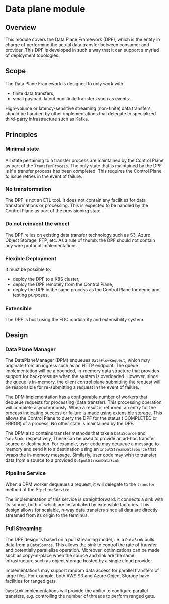# Data plane module

## Overview

This module covers the Data Plane Framework (DPF), which is the entity in charge of performing the actual data transfer
between consumer and provider. This DPF is developed in such a way that it can support a myriad of deployment
topologies.

## Scope

The Data Plane Framework is designed to only work with:

- finite data transfers,
- small payload, latent non-finite transfers such as events.

High-volume or latency-sensitive streaming (non-finite) data transfers should be handled by other implementations that
delegate to specialized third-party infrastructure such as Kafka.

## Principles

### Minimal state

All state pertaining to a transfer process are maintained by the Control Plane as part of the `TransferProcess`. The
only state that is maintained by the DPF is if a transfer process has been completed. This requires the Control Plane to
issue retries in the event of failure.

### No transformation

The DPF is not an ETL tool. It does not contain any facilities for data transformations or processing. This is expected
to be handled by the Control Plane as part of the provisioning state.

### Do not reinvent the wheel

The DPF relies on existing data transfer technology such as S3, Azure Object Storage, FTP, etc. As a rule of thumb: the
DPF should not contain any wire protocol implementations.

### Flexible Deployment

It must be possible to:

- deploy the DPF to a K8S cluster,
- deploy the DPF remotely from the Control Plane,
- deploy the DPF in the same process as the Control Plane for demo and testing purposes,

### Extensible

The DPF is built using the EDC modularity and extensibility system.

## Design

### Data Plane Manager

The DataPlaneManager (DPM) enqueues `DataFlowRequest`, which may originate from an ingress such as an HTTP endpoint. The
queue implementation will be a bounded, in-memory data structure that provides support for backpressure when the system
is overloaded. However, since the queue is in-memory, the client control plane submitting the request will be
responsible for re-submitting a request in the event of failure.

The DPM implementation has a configurable number of workers that dequeue requests for processing (data transfer). This
processing operation will complete asynchronously. When a result is returned, an entry for the process indicating
success or failure is made using extensible storage. This allows the Control Plane to query the DPF for the status (
COMPLETED or ERROR) of a process. No other state is maintained by the DPF.

The DPM also contains transfer methods that take a `DataSource` and `DataSink`, respectively, These can be used to
provide an ad-hoc transfer source or destination. For example, user code may dequeue a message to memory and send it to
a destination using an `InputStreamDataSource` that wraps the in-memory message. Similarly, user code may wish to
transfer data from a source to a provided `OutputStreamDataSink`.

### Pipeline Service

When a DPM worker dequeues a request, it will delegate to the `transfer` method of the `PipelineService`.

The implementation of this service is straightforward: it connects a sink with its source, both of which are
instantiated by extensible factories. This design allows for scalable, _n_-way data transfers since all data are
directly streamed from its origin to the terminus.

### Pull Streaming

The DPF design is based on a pull streaming model, i.e. a `DataSink` pulls data from a `DataSource`. This allows the
sink to control the rate of transfer and potentially parallelize operation. Moreover, optimizations can be made such as
copy-in-place when the source and sink are the same infrastructure such as object storage hosted by a single cloud
provider.

Implementations may support random data access for parallel transfers of large files. For example, both AWS S3 and Azure
Object Storage have facilities for ranged gets.

`DataSink` implementations will provide the ability to configure parallel transfers, e.g. controlling the number of
threads to perform ranged gets.